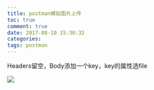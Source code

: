 ```yaml
---
title: postman模拟图片上传
toc: true
comment: true
date: 2017-08-10 15:30:32
categories:
tags: postman
---
```







<!--more-->

Headers留空，Body添加一个key，key的属性选file

<img src="/images/20170810150235019860302.png" />

